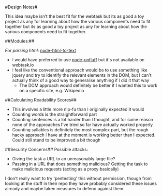 #Design Notes#

This idea maybe isn't the best fit for the webtask but its as good a toy
project as any for learning about how the various components need to fit
together but its as good a toy project as any for learning about how the
various components need to fit together.

##Modules:##

*For parsing html:*
[node-html-to-text](https://github.com/werk85/node-html-to-text)
- I would have preferred to use
  [node-unfluff](https://github.com/ageitgey/node-unfluff) but it's not
available on webtask.io
- I feel like the conventional approach would be to use something like jquery and try to identify the relevant elements in the DOM, but I can't actually think of a good way to generalise anything if I did it that way
  - The DOM approach would definitely be better if I wanted this to work on a specific site, e.g. Wikipedia
 
  
##Calculating Readability Scores##
- This involves a little more nlp-fu than I originally expected it would
- Counting words is the straightforward part
- Counting sentences is a lot harder than I thought, and for some reason none of the approaches I've tried so far have actually worked properly
- Counting syllables is definitely the most complex part, but the rough hacky approach I have at the moment is working better than I expected. Could still stand to be improved a bit though

##Security Concerns##
Possible attacks:
- Giving the task a URL to an unreasonably large file?
- Passing in a URL that does something malicious? Getting the task to make malicious requests (acting as a proxy basically)
 
I don't really want to try 'pentesting' this without permission, though from looking at the stuff in their repo they have probably considered these issues already and maybe taken measures to defend against them.


